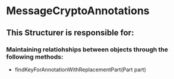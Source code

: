 # MessageCryptoAnnotations
## This Structurer is responsible for:
### Maintaining relatiohships between objects through the following methods: 
* findKeyForAnnotationWithReplacementPart(Part part)
